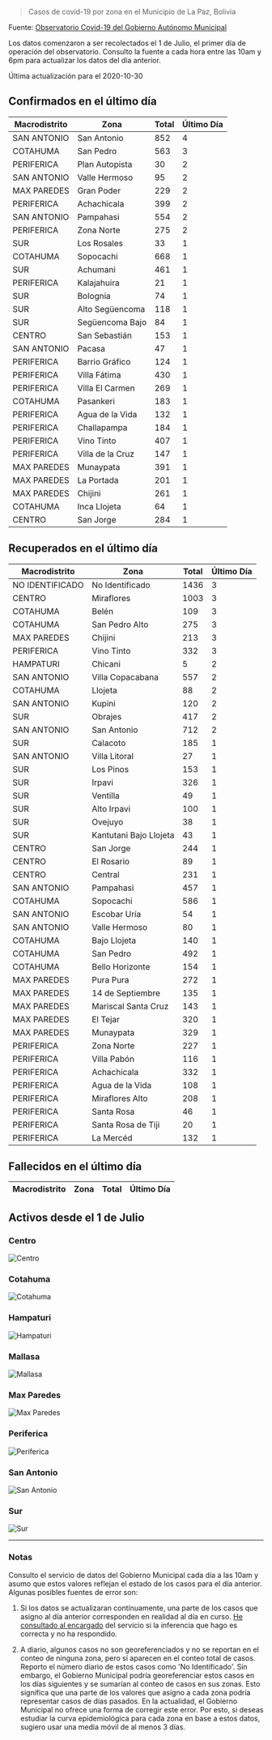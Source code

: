 > Casos de covid-19 por zona en el Municipio de La Paz, Bolivia

Fuente: [Observatorio Covid-19 del Gobierno Autónomo Municipal](http://observatoriocovid19.lapaz.bo/observatorio/index.php/datos-abiertos-covid)

Los datos comenzaron a ser recolectados el 1 de Julio, el primer día de operación del observatorio. Consulto la fuente a cada hora entre las 10am y 6pm para actualizar los datos del día anterior.

Última actualización para el 2020-10-30

## Confirmados en el último día

| Macrodistrito   | Zona             |   Total |   Último Día |
|-----------------|------------------|---------|--------------|
| SAN ANTONIO     | San Antonio      |     852 |            4 |
| COTAHUMA        | San Pedro        |     563 |            3 |
| PERIFERICA      | Plan Autopista   |      30 |            2 |
| SAN ANTONIO     | Valle Hermoso    |      95 |            2 |
| MAX PAREDES     | Gran Poder       |     229 |            2 |
| PERIFERICA      | Achachicala      |     399 |            2 |
| SAN ANTONIO     | Pampahasi        |     554 |            2 |
| PERIFERICA      | Zona Norte       |     275 |            2 |
| SUR             | Los Rosales      |      33 |            1 |
| COTAHUMA        | Sopocachi        |     668 |            1 |
| SUR             | Achumani         |     461 |            1 |
| PERIFERICA      | Kalajahuira      |      21 |            1 |
| SUR             | Bolognia         |      74 |            1 |
| SUR             | Alto Següencoma  |     118 |            1 |
| SUR             | Següencoma Bajo  |      84 |            1 |
| CENTRO          | San Sebastián    |     153 |            1 |
| SAN ANTONIO     | Pacasa           |      47 |            1 |
| PERIFERICA      | Barrio Gráfico   |     124 |            1 |
| PERIFERICA      | Villa Fátima     |     430 |            1 |
| PERIFERICA      | Villa El Carmen  |     269 |            1 |
| COTAHUMA        | Pasankeri        |     183 |            1 |
| PERIFERICA      | Agua de la Vida  |     132 |            1 |
| PERIFERICA      | Challapampa      |     184 |            1 |
| PERIFERICA      | Vino Tinto       |     407 |            1 |
| PERIFERICA      | Villa de la Cruz |     147 |            1 |
| MAX PAREDES     | Munaypata        |     391 |            1 |
| MAX PAREDES     | La Portada       |     201 |            1 |
| MAX PAREDES     | Chijini          |     261 |            1 |
| COTAHUMA        | Inca Llojeta     |      64 |            1 |
| CENTRO          | San Jorge        |     284 |            1 |

## Recuperados en el último día

| Macrodistrito   | Zona                   |   Total |   Último Día |
|-----------------|------------------------|---------|--------------|
| NO IDENTIFICADO | No Identificado        |    1436 |            3 |
| CENTRO          | Miraflores             |    1003 |            3 |
| COTAHUMA        | Belén                  |     109 |            3 |
| COTAHUMA        | San Pedro Alto         |     275 |            3 |
| MAX PAREDES     | Chijini                |     213 |            3 |
| PERIFERICA      | Vino Tinto             |     332 |            3 |
| HAMPATURI       | Chicani                |       5 |            2 |
| SAN ANTONIO     | Villa Copacabana       |     557 |            2 |
| COTAHUMA        | Llojeta                |      88 |            2 |
| SAN ANTONIO     | Kupini                 |     120 |            2 |
| SUR             | Obrajes                |     417 |            2 |
| SAN ANTONIO     | San Antonio            |     712 |            2 |
| SUR             | Calacoto               |     185 |            1 |
| SAN ANTONIO     | Villa Litoral          |      27 |            1 |
| SUR             | Los Pinos              |     153 |            1 |
| SUR             | Irpavi                 |     326 |            1 |
| SUR             | Ventilla               |      49 |            1 |
| SUR             | Alto Irpavi            |     100 |            1 |
| SUR             | Ovejuyo                |      38 |            1 |
| SUR             | Kantutani Bajo Llojeta |      43 |            1 |
| CENTRO          | San Jorge              |     244 |            1 |
| CENTRO          | El Rosario             |      89 |            1 |
| CENTRO          | Central                |     231 |            1 |
| SAN ANTONIO     | Pampahasi              |     457 |            1 |
| COTAHUMA        | Sopocachi              |     586 |            1 |
| SAN ANTONIO     | Escobar Uría           |      54 |            1 |
| SAN ANTONIO     | Valle Hermoso          |      80 |            1 |
| COTAHUMA        | Bajo Llojeta           |     140 |            1 |
| COTAHUMA        | San Pedro              |     492 |            1 |
| COTAHUMA        | Bello Horizonte        |     154 |            1 |
| MAX PAREDES     | Pura Pura              |     272 |            1 |
| MAX PAREDES     | 14 de Septiembre       |     135 |            1 |
| MAX PAREDES     | Mariscal Santa Cruz    |     143 |            1 |
| MAX PAREDES     | El Tejar               |     320 |            1 |
| MAX PAREDES     | Munaypata              |     329 |            1 |
| PERIFERICA      | Zona Norte             |     227 |            1 |
| PERIFERICA      | Villa Pabón            |     116 |            1 |
| PERIFERICA      | Achachicala            |     332 |            1 |
| PERIFERICA      | Agua de la Vida        |     108 |            1 |
| PERIFERICA      | Miraflores Alto        |     208 |            1 |
| PERIFERICA      | Santa Rosa             |      46 |            1 |
| PERIFERICA      | Santa Rosa de Tiji     |      20 |            1 |
| PERIFERICA      | La Mercéd              |     132 |            1 |

## Fallecidos en el último día

| Macrodistrito   | Zona   | Total   | Último Día   |
|-----------------|--------|---------|--------------|

## Activos desde el 1 de Julio

### Centro

![Centro](plots/activos_centro.png)

### Cotahuma

![Cotahuma](plots/activos_cotahuma.png)

### Hampaturi

![Hampaturi](plots/activos_hampaturi.png)

### Mallasa

![Mallasa](plots/activos_mallasa.png)

### Max Paredes

![Max Paredes](plots/activos_max_paredes.png)

### Periferica

![Periferica](plots/activos_periferica.png)

### San Antonio

![San Antonio](plots/activos_san_antonio.png)

### Sur

![Sur](plots/activos_sur.png)

---

### Notas

Consulto el servicio de datos del Gobierno Municipal cada día a las 10am y asumo que estos valores reflejan el estado de los casos para el día anterior. Algunas posibles fuentes de error son:

1. Si los datos se actualizaran contínuamente, una parte de los casos que asigno al día anterior corresponden en realidad al día en curso. [He consultado al encargado](https://twitter.com/mauforonda/status/1278727234765959168) del servicio si la inferencia que hago es correcta y no ha respondido.

2. A diario, algunos casos no son georeferenciados y no se reportan en el conteo de ninguna zona, pero sí aparecen en el conteo total de casos. Reporto el número diario de estos casos como 'No Identificado'.  Sin embargo, el Gobierno Municipal podría georeferenciar estos casos en los días siguientes y se sumarían al conteo de casos en sus zonas. Esto significa que una parte de los valores que asigno a cada zona podría representar casos de días pasados. En la actualidad, el Gobierno Municipal no ofrece una forma de corregir este error. Por esto, si deseas estudiar la curva epidemiológica para cada zona en base a estos datos, sugiero usar una media móvil de al menos 3 días.